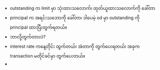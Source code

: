 - outstanding က limit မှာ သုံးထားသလောက်၊ ထုတ်ယူထားသလောက်ကို ခေါ်တာ
- principal က အရင်းသဘောကို ခေါ်တာ၊ ဒါပေမဲ့ od မှာ outstanding ကို principal ထားပြီးတွက်ရတယ်။
- ဘာလို့တွက်တာလဲ? 
- interest rate ကနေ့တိုင်း ထွက်တယ်၊ အဲတာကို တွက်ပေးရတယ်၊ အခုက transaction မတိုင်ခင်မှာ တွက်ပေးတယ်။ 
- 